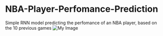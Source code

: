 # NBA-Player-Perfomance-Prediction
Simple RNN model predicting the perfomance of an NBA player, based on the 10 previous games
![My Image](C:/Users/bakel/OneDrive/Υπολογιστής/Projects/NBA/test_prediction.jpg)
